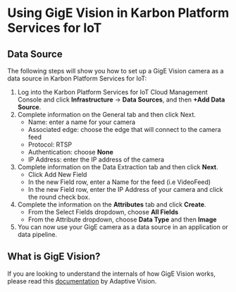 # Using GigE Vision in Karbon Platform Services for IoT

## Data Source
The following steps will show you how to set up a GigE Vision camera as a data source in Karbon Platform Services for IoT:
1. Log into the Karbon Platform Services for IoT Cloud Management Console and click **Infrastructure** → **Data Sources**, and then **+Add Data Source**.
1. Complete information on the General tab and then click Next.
    * Name: enter a name for your camera
    * Associated edge: choose the edge that will connect to the camera feed
    * Protocol: RTSP
    * Authentication: choose **None**
    * IP Address: enter the IP address of the camera
1. Complete information on the Data Extraction tab and then click **Next**.
    * Click Add New Field
    * In the new Field row, enter a Name for the feed (i.e VideoFeed)
    * In the new Field row, enter the IP Address of your camera and click the round check box.
1. Complete the information on the **Attributes** tab and click **Create**.
    * From the Select Fields dropdown, choose **All Fields**
    * From the Attribute dropdown, choose **Data Type** and then **Image**
1. You can now use your GigE camera as a data source in an application or data pipeline. 

## What is GigE Vision?
If you are looking to understand the internals of how GigE Vision works, please read this [documentation](https://docs.adaptive-vision.com/avl/technical_issues/gigevision/index.html) by Adaptive Vision.